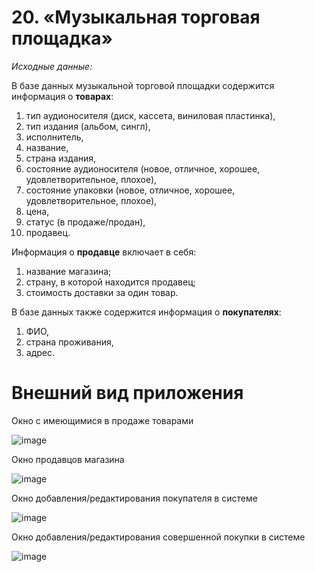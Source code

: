 # 20. «Музыкальная торговая площадка»
*Исходные данные:*


В базе данных музыкальной торговой площадки содержится информация о **товарах**: 
1. тип аудионосителя (диск, кассета, виниловая пластинка), 
2. тип издания (альбом, сингл), 
3. исполнитель, 
4. название, 
5. страна издания, 
6. состояние аудионосителя (новое, отличное, хорошее, удовлетворительное, плохое), 
7. состояние упаковки (новое, отличное, хорошее, удовлетворительное, плохое), 
8. цена, 
9. статус (в продаже/продан), 
10. продавец. 

Информация о **продавце** включает в себя:
1. название магазина; 
2. страну, в которой находится продавец; 
3. стоимость доставки за один товар. 

В базе данных также содержится информация о **покупателях**: 
1. ФИО, 
2. страна проживания, 
3. адрес. 

# Внешний вид приложения
Окно с имеющимися в продаже товарами

![image](https://github.com/Nadia-Snitenko/industrial-programming/assets/90641953/598ca4e6-829c-489f-8dbf-f8c78841756f)

Окно продавцов магазина

![image](https://github.com/Nadia-Snitenko/industrial-programming/assets/90641953/cb0f268b-365e-4e9a-a03b-cb89b92398b8)

Окно добавления/редактирования покупателя в системе

![image](https://github.com/Nadia-Snitenko/industrial-programming/assets/90641953/e3db6555-7930-4495-8962-9ec8478d30f6)

Окно добавления/редактирования совершенной покупки в системе

![image](https://github.com/Nadia-Snitenko/industrial-programming/assets/90641953/a72d5b98-a144-4cdd-add6-9c9ff82f3465)
